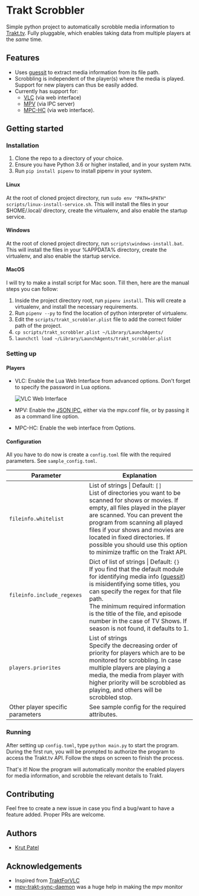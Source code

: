 # Trakt Scrobbler
Simple python project to automatically scrobble media information to [Trakt.tv](https://trakt.tv). Fully pluggable, which enables taking data from multiple players at the *same* time.

## Features
+ Uses [guessit](https://github.com/guessit-io/guessit) to extract media information from its file path.
+ Scrobbling is independent of the player(s) where the media is played. Support for new players can thus be easily added.
+ Currently has support for:
	+ [VLC](https://www.videolan.org/vlc/) (via web interface)
	+ [MPV](https://mpv.io) (via IPC server)
	+ [MPC-HC](https://mpc-hc.org) (via web interface).

## Getting started
### Installation
1. Clone the repo to a directory of your choice.
2. Ensure you have Python 3.6 or higher installed, and in your system `PATH`.
3. Run `pip install pipenv` to install pipenv in your system.

#### Linux
At the root of cloned project directory, run `sudo env "PATH=$PATH" scripts/linux-install-service.sh`. This will install the files in your $HOME/.local/ directory, create the virtualenv, and also enable the startup service.

#### Windows
At the root of cloned project directory, run `scripts\windows-install.bat`. This will install the files in your %APPDATA% directory, create the virtualenv, and also enable the startup service.

#### MacOS
I will try to make a install script for Mac soon. Till then, here are the manual steps you can follow:
1. Inside the project directory root, run `pipenv install`. This will create a virtualenv, and install the necessary requirements.
2. Run `pipenv --py` to find the location of python interpreter of virtualenv. 
3. Edit the `scripts/trakt_scrobbler.plist` file to add the correct folder path of the project.
4. `cp scripts/trakt_scrobbler.plist ~/Library/LaunchAgents/`
5. `launchctl load ~/Library/LaunchAgents/trakt_scrobbler.plist`

### Setting up
#### Players
+ VLC: Enable the Lua Web Interface from advanced options. Don't forget to specify the password in Lua options.

	![VLC Web Interface](https://wiki.videolan.org/images/thumb/VLC_2.0_Activate_HTTP.png/450px-VLC_2.0_Activate_HTTP.png)

+ MPV: Enable the [JSON IPC](https://mpv.io/manual/master/#json-ipc), either via the mpv.conf file, or by passing it as a command line option.

+ MPC-HC: Enable the web interface from Options.

#### Configuration
All you have to do now is create a `config.toml` file with the required parameters. See `sample_config.toml`.

Parameter | Explanation |
--------- | -----------
`fileinfo.whitelist`| List of strings \| Default: `[]` <br> List of directories you want to be scanned for shows or movies. If empty, all files played in the player are scanned. You can prevent the program from scanning all played files if your shows and movies are located in fixed directories. If possible you should use this option to minimize traffic on the Trakt API.
`fileinfo.include_regexes`| Dict of list of strings \| Default: `{}` <br> If you find that the default module for identifying media info ([guessit](https://github.com/guessit-io/guessit)) is misidentifying some titles, you can specify the regex for that file path. <br>The minimum required information is the title of the file, and episode number in the case of TV Shows. If season is not found, it defaults to 1.
`players.priorites`| List of strings <br> Specify the decreasing order of priority for players which are to be monitored for scrobbling. In case multiple players are playing a media, the media from player with higher priority will be scrobbled as playing, and others will be scrobbled stop.
Other player specific parameters| See sample config for the required attributes.

### Running
After setting up `config.toml`, type `python main.py` to start the program.
During the first run, you will be prompted to authorize the program to access the Trakt.tv API. Follow the steps on screen to finish the process.

That's it! Now the program will automatically monitor the enabled players for media information, and scrobble the relevant details to Trakt.

## Contributing
Feel free to create a new issue in case you find a bug/want to have a feature added. Proper PRs are welcome.

## Authors
+ [Krut Patel](https://www.github.com/mach64)

## Acknowledgements
+ Inspired from [TraktForVLC](https://github.com/XaF/TraktForVLC)
+ [mpv-trakt-sync-daemon](https://github.com/stareInTheAir/mpv-trakt-sync-daemon) was a huge help in making the mpv monitor
